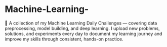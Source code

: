# Machine-Learning-
🧠 A collection of my Machine Learning Daily Challenges — covering data preprocessing, model building, and deep learning. I upload new problems, solutions, and experiments every day to document my learning journey and improve my skills through consistent, hands-on practice.

